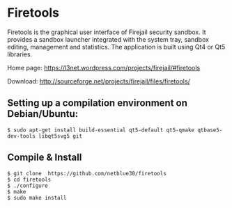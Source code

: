 # Firetools

Firetools is the graphical user interface of Firejail security sandbox. It provides a sandbox launcher 
integrated with the system tray, sandbox editing, management and statistics. The application is built 
using Qt4 or Qt5 libraries.

Home page: https://l3net.wordpress.com/projects/firejail/#firetools

Download: http://sourceforge.net/projects/firejail/files/firetools/

## Setting up a compilation environment on Debian/Ubuntu:
`````
$ sudo apt-get install build-essential qt5-default qt5-qmake qtbase5-dev-tools libqt5svg5 git

`````
## Compile & Install

`````
$ git clone  https://github.com/netblue30/firetools
$ cd firetools
$ ./configure
$ make
$ sudo make install
`````



